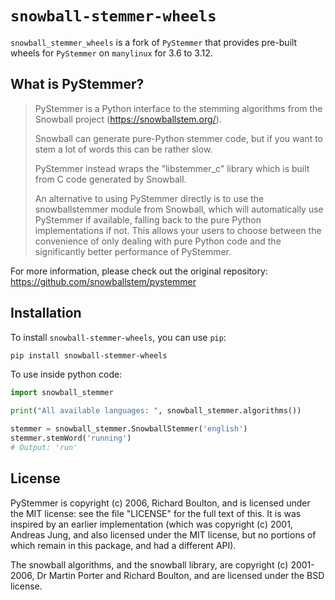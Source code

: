 # `snowball-stemmer-wheels`

`snowball_stemmer_wheels` is a fork of `PyStemmer` that provides pre-built wheels for `PyStemmer` on `manylinux` for 3.6 to 3.12.

## What is PyStemmer?

> PyStemmer is a Python interface to the stemming algorithms from the Snowball
project (https://snowballstem.org/).
> 
> Snowball can generate pure-Python stemmer code, but if you want to stem a
lot of words this can be rather slow.
> 
> PyStemmer instead wraps the "libstemmer_c" library which is built from C
code generated by Snowball.
> 
> An alternative to using PyStemmer directly is to use the snowballstemmer
module from Snowball, which will automatically use PyStemmer if available,
falling back to the pure Python implementations if not.  This allows your
users to choose between the convenience of only dealing with pure Python
code and the significantly better performance of PyStemmer.

For more information, please check out the original repository: https://github.com/snowballstem/pystemmer

## Installation

To install `snowball-stemmer-wheels`, you can use `pip`:

```bash
pip install snowball-stemmer-wheels
```

To use inside python code:

```python
import snowball_stemmer

print("All available languages: ", snowball_stemmer.algorithms())

stemmer = snowball_stemmer.SnowballStemmer('english')
stemmer.stemWord('running')
# Output: 'run'
```

## License

PyStemmer is copyright (c) 2006, Richard Boulton, and is licensed under the MIT
license: see the file "LICENSE" for the full text of this.  It is was inspired
by an earlier implementation (which was copyright (c) 2001, Andreas Jung, and
also licensed under the MIT license, but no portions of which remain in this
package, and had a different API).

The snowball algorithms, and the snowball library, are copyright (c) 2001-2006,
Dr Martin Porter and Richard Boulton, and are licensed under the BSD license.

